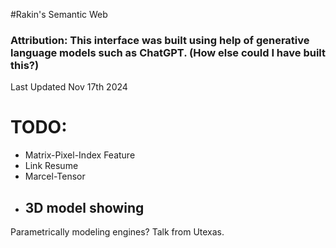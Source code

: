 #Rakin's Semantic Web

### Attribution: This interface was built using help of generative language models such as ChatGPT. (How else could I have built this?)

Last Updated Nov 17th 2024

# TODO:
- Matrix-Pixel-Index Feature 
- Link Resume 
- Marcel-Tensor 
- 3D model showing 
    - 

Parametrically modeling engines? Talk from Utexas. 






